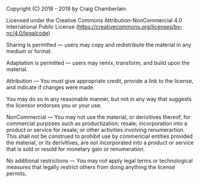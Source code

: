 Copyright (C) 2018 - 2019 by Craig Chamberlain.

Licensed under the Creative Commons Attribution-NonCommercial 4.0 International Public License (https://creativecommons.org/licenses/by-nc/4.0/legalcode)

Sharing is permitted — users may copy and redistribute the material in any medium or format.

Adaptation is permitted — users may remix, transform, and build upon the material.

Attribution — You must give appropriate credit, provide a link to the license, and indicate if changes were made. 

You may do so in any reasonable manner, but not in any way that suggests the licensor endorses you or your use.

NonCommercial — You may not use the material, or derivitives thereof, for commercial purposes such as productization; resale; incorporation into a product or service for resale; or other activities involving renumerartion. This shall not be construed to prohibit use by commericial entities provided the material, or its derivitives, are not incorporated into a product or service that is sold or resold for monetary gain or renumeration.

No additional restrictions — You may not apply legal terms or technological measures that legally restrict others from doing anything the license permits.





